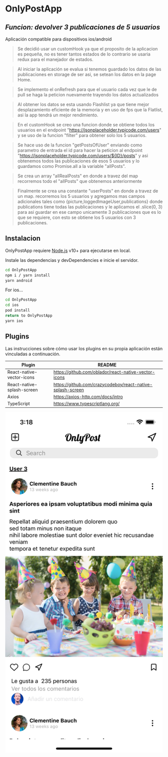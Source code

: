# OnlyPostApp
## _Funcion: devolver 3 publicaciones de 5 usuarios_

Aplicación compatible para dispositivos ios/android

>Se decidió usar un customHook ya que el proposito de la aplicacion es pequeña, no es tener  tantos estados de lo contrario se usaria redux para el manejador de estados.

>Al iniciar la aplicación se evalua si tenemos guardado los datos de las publicaciones en
 storage de ser asi, se setean los datos en la page Home.

>Se implemento el onRefresh para que el usuario cada vez que le de pull se haga la peticion nuevamente trayendo los datos actualizados

>Al obtener los datos se esta usando Flashlist ya que tiene mejor desplazamiento eficiente de la memoria y en uso de fps que la Flatlist, asi la app tendrá un mejor rendimiento.

>En el customHook se creo una funcion donde se obtiene todos los usuarios en el endpoint "https://jsonplaceholder.typicode.com/users" y se uso de la funcion "filter" para obtener solo los 5 usuarios.

>Se hace uso de la funcion "getPostsOfUser" enviando como parametro de entrada el id para hacer la peticion al endpoint "https://jsonplaceholder.typicode.com/users/${ID}/posts" y asi obtenemos todos las publicaciones de esos 5 usuarios y lo guardamos como Promise.all a la variable "allPosts".

>Se crea un array "allRealPosts"  en donde a travez del map recorremos todo el "allPosts" que obtenemos anteriormente 

>Finalmente se crea una constante "userPosts" en donde a travez de un map. recorremos los 5 usuarios y agregamos mas campos adicionales tales como {picture,loggedImageUser,publications} donde publications tiene todas las publicaciones y le aplicamos el .slice(0, 3) para asi guardar en ese campo unicamente 3 publicaciones que es lo que se requiere, con esto se obtiene los 5 usuarios con 3 publicaciones.


 

## Instalacion

OnlyPostApp requiere [Node.js](https://nodejs.org/) v10+ para ejecutarse en local.

Instale las dependencias y devDependencies e inicie el servidor.

```sh
cd OnlyPostApp
npm i / yarn install
yarn android
```

For ios...

```sh
cd OnlyPostApp
cd ios
pod install
return to OnlyPostApp
yarn ios
```

## Plugins

Las instrucciones sobre cómo usar los plugins en su propia aplicación están vinculadas a continuación.

| Plugin | README |
| ------ | ------ |
| React-native-vector-icons | https://github.com/oblador/react-native-vector-icons|
| React-native-splash-screen |https://github.com/crazycodeboy/react-native-splash-screen|
| Axios | https://axios-http.com/docs/intro |
| TypeScript | https://www.typescriptlang.org/ |


 


<img src="https://raw.githubusercontent.com/hernanspc/OnlyPostApp/main/src/assets/screenshots/Simulator%20Screen%20Shot%20-%20iPhone%2013%20-%202022-09-05%20at%2003.18.41.png" width="600">


